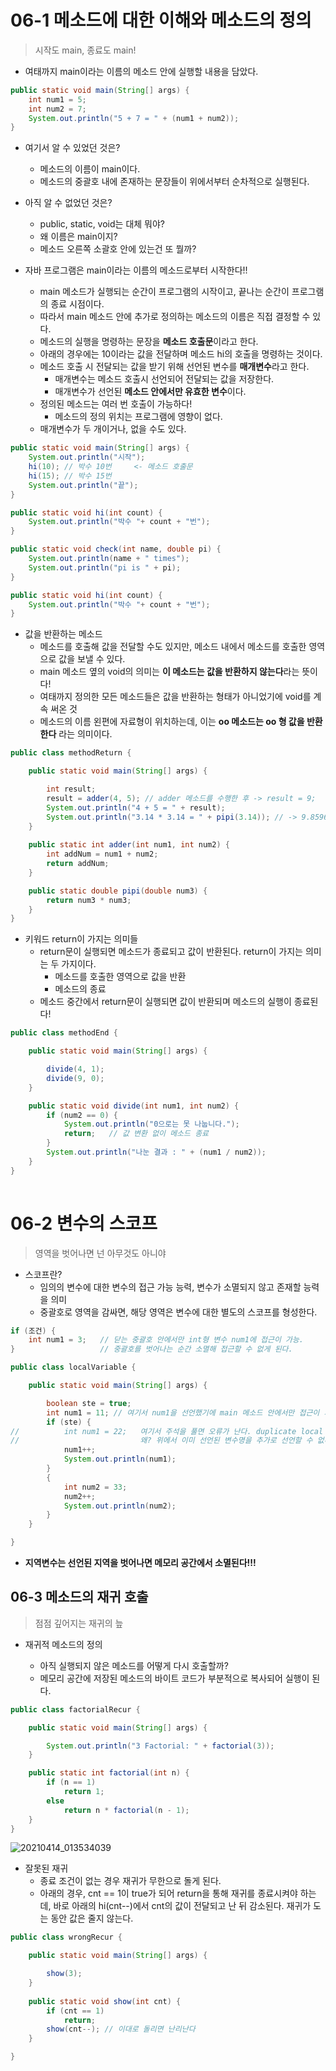# 06-1 메소드에 대한 이해와 메소드의 정의

> 시작도 main, 종료도 main!

- 여태까지 main이라는 이름의 메소드 안에 실행할 내용을 담았다.

```java
public static void main(String[] args) {
    int num1 = 5;
    int num2 = 7;
    System.out.println("5 + 7 = " + (num1 + num2));
}
```

- 여기서 알 수 있었던 것은?

  - 메소드의 이름이 main이다.
  - 메소드의 중괄호 내에 존재하는 문장들이 위에서부터 순차적으로 실행된다.

- 아직 알 수 없었던 것은?

  - public, static, void는 대체 뭐야?
  - 왜 이름은 main이지?
  - 메소드 오른쪽 소괄호 안에 있는건 또 뭘까?

  

- 자바 프로그램은 main이라는 이름의 메소드로부터 시작한다!!

  - main 메소드가 실행되는 순간이 프로그램의 시작이고, 끝나는 순간이 프로그램의 종료 시점이다.
  - 따라서 main 메소드 안에 추가로 정의하는 메소드의 이름은 직접 결정할 수 있다.
  - 메소드의 실행을 명령하는 문장을 **메소드 호출문**이라고 한다.
  - 아래의 경우에는 10이라는 값을 전달하며 메소드 hi의 호출을 명령하는 것이다.
  - 메소드 호출 시 전달되는 값을 받기 위해 선언된 변수를 **매개변수**라고 한다.
    - 매개변수는 메소드 호출시 선언되어 전달되는 값을 저장한다.
    - 매개변수가 선언된 **메소드 안에서만 유효한 변수**이다.
  - 정의된 메소드는 여러 번 호출이 가능하다!
    - 메소드의 정의 위치는 프로그램에 영향이 없다.
  - 매개변수가 두 개이거나, 없을 수도 있다.

```java
public static void main(String[] args) {
    System.out.println("시작");
    hi(10); // 박수 10번     <- 메소드 호출문
    hi(15); // 박수 15번
    System.out.println("끝");
}

public static void hi(int count) {
    System.out.println("박수 "+ count + "번");
}

public static void check(int name, double pi) {
    System.out.println(name + " times");
    System.out.println("pi is " + pi);
}

public static void hi(int count) {
    System.out.println("박수 "+ count + "번");
}
```

- 값을 반환하는 메소드
  - 메소드를 호출해 값을 전달할 수도 있지만, 메소드 내에서 메소드를 호출한 영역으로 값을 보낼 수 있다.
  - main 메소드 옆의 void의 의미는 **이 메소드는 값을 반환하지 않는다**라는 뜻이다!
  - 여태까지 정의한 모든 메소드들은 값을 반환하는 형태가 아니었기에 void를 계속 써온 것
  - 메소드의 이름 왼편에 자료형이 위치하는데, 이는 **oo 메소드는 oo 형 값을 반환한다** 라는 의미이다.

```java
public class methodReturn {

	public static void main(String[] args) {

		int result;
		result = adder(4, 5); // adder 메소드를 수행한 후 -> result = 9;
		System.out.println("4 + 5 = " + result);
		System.out.println("3.14 * 3.14 = " + pipi(3.14)); // -> 9.8596
	}
	
	public static int adder(int num1, int num2) {
		int addNum = num1 + num2;
		return addNum;
	}

	public static double pipi(double num3) {
		return num3 * num3;
	}
}
```

- 키워드 return이 가지는 의미들
  - return문이 실행되면 메소드가 종료되고 값이 반환된다. return이 가지는 의미는 두 가지이다.
    - 메소드를 호출한 영역으로 값을 반환
    - 메소드의 종료
  - 메소드 중간에서 return문이 실행되면 값이 반환되며 메소드의 실행이 종료된다!

```java
public class methodEnd {

	public static void main(String[] args) {

		divide(4, 1);
		divide(9, 0);
	}

	public static void divide(int num1, int num2) {
		if (num2 == 0) {
			System.out.println("0으로는 못 나눕니다.");
			return;   // 값 변환 없이 메소드 종료
		} 
		System.out.println("나눈 결과 : " + (num1 / num2));
	}
}
 
```



# 06-2 변수의 스코프

> 영역을 벗어나면 넌 아무것도 아니야

- 스코프란?
  - 임의의 변수에 대한 변수의 접근 가능 능력, 변수가 소멸되지 않고 존재할 능력을 의미
  - 중괄호로 영역을 감싸면, 해당 영역은 변수에 대한 별도의 스코프를 형성한다.

```java
if (조건) {
    int num1 = 3;   // 닫는 중괄호 안에서만 int형 변수 num1에 접근이 가능. 
}                   // 중괄호를 벗어나는 순간 소멸해 접근할 수 없게 된다.

public class localVariable {

	public static void main(String[] args) {

		boolean ste = true;
		int num1 = 11; // 여기서 num1을 선언했기에 main 메소드 안에서만 접근이 가능하다.
		if (ste) {
//			int num1 = 22;   여기서 주석을 풀면 오류가 난다. duplicate local variable
//                           왜? 위에서 이미 선언된 변수명을 추가로 선언할 수 없다.
			num1++;
			System.out.println(num1);
		}
		{
			int num2 = 33;
			num2++;
			System.out.println(num2);
		}
	}

}

```

- **지역변수는 선언된 지역을 벗어나면 메모리 공간에서 소멸된다!!!**



## 06-3 메소드의 재귀 호출

> 점점 깊어지는 재귀의 늪

- 재귀적 메소드의 정의

  - 아직 실행되지 않은 메소드를 어떻게 다시 호출할까?
  - 메모리 공간에 저장된 메소드의 바이트 코드가 부분적으로 복사되어 실행이 된다. 

  

```java
public class factorialRecur {

	public static void main(String[] args) {

		System.out.println("3 Factorial: " + factorial(3));
	}

	public static int factorial(int n) {
		if (n == 1)
			return 1;
		else
			return n * factorial(n - 1);
	}
}

```

![20210414_013534039](06.assets/20210414_013534039.jpg)

- 잘못된 재귀
  - 종료 조건이 없는 경우 재귀가 무한으로 돌게 된다.
  - 아래의 경우, cnt == 1이 true가 되어 return을 통해 재귀를 종료시켜야 하는데, 바로 아래의 hi(cnt--)에서 cnt의 값이 전달되고 난 뒤 감소된다. 재귀가 도는 동안 값은 줄지 않는다.

```java
public class wrongRecur {

	public static void main(String[] args) {

		show(3);
	}
	
	public static void show(int cnt) {
		if (cnt == 1) 
			return;
		show(cnt--); // 이대로 돌리면 난리난다
	}

}
```

